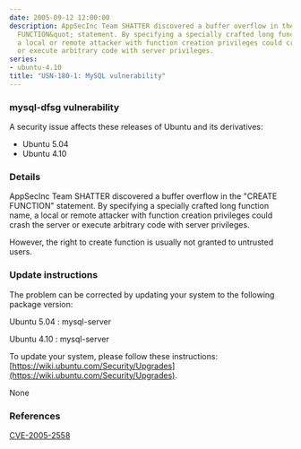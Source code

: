 ```yaml
---
date: 2005-09-12 12:00:00
description: AppSecInc Team SHATTER discovered a buffer overflow in the &quot;CREATE
  FUNCTION&quot; statement. By specifying a specially crafted long function name,
  a local or remote attacker with function creation privileges could crash the server
  or execute arbitrary code with server privileges.
series:
- ubuntu-4.10
title: "USN-180-1: MySQL vulnerability"
---
```


### mysql-dfsg vulnerability

A security issue affects these releases of Ubuntu and its derivatives:

* Ubuntu 5.04
* Ubuntu 4.10

### Details

AppSecInc Team SHATTER discovered a buffer overflow in the &quot;CREATE FUNCTION&quot; statement. By specifying a specially crafted long function name, a local or remote attacker with function creation privileges could crash the server or execute arbitrary code with server privileges.

However, the right to create function is usually not granted to untrusted users.

### Update instructions

The problem can be corrected by updating your system to the following package version:

Ubuntu 5.04
 : mysql-server 

Ubuntu 4.10
 : mysql-server 

To update your system, please follow these instructions: [https://wiki.ubuntu.com/Security/Upgrades](https://wiki.ubuntu.com/Security/Upgrades).

None

### References

 [CVE-2005-2558](http://people.ubuntu.com/~ubuntu-security/cve/CVE-2005-2558)
